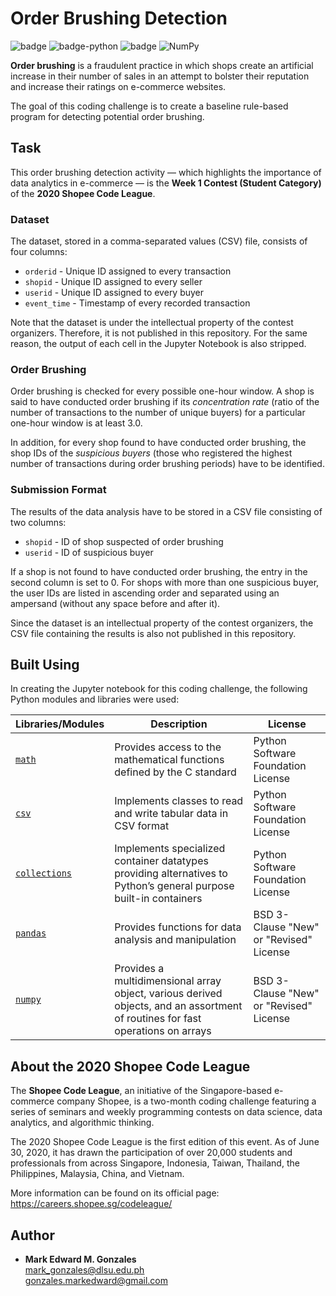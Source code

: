 # Order Brushing Detection

![badge][badge-jupyter]
![badge-python](https://img.shields.io/badge/python-3670A0?style=flat&logo=python&logoColor=white)
![badge][badge-pandas]
![NumPy](https://img.shields.io/badge/numpy-%23013243.svg?style=flat&logo=numpy&logoColor=white)

**Order brushing** is a fraudulent practice in which shops create an artificial increase in their number of sales in an attempt to bolster their reputation and increase their ratings on e-commerce websites. 

The goal of this coding challenge is to create a baseline rule-based program for detecting potential order brushing. 

## Task
This order brushing detection activity &mdash; which highlights the importance of data analytics in e-commerce &mdash; is the **Week 1 Contest (Student Category)** of the **2020 Shopee Code League**. 

### Dataset
The dataset, stored in a comma-separated values (CSV) file, consists of four columns:
- `orderid` - Unique ID assigned to every transaction
- `shopid` - Unique ID assigned to every seller
- `userid` - Unique ID assigned to every buyer
- `event_time` - Timestamp of every recorded transaction

Note that the dataset is under the intellectual property of the contest organizers. Therefore, it is not published in this repository. For the same reason, the output of each cell in the Jupyter Notebook is also stripped. 

### Order Brushing
Order brushing is checked for every possible one-hour window. A shop is said to have conducted order brushing if its *concentration rate* (ratio of the number of transactions to the number of unique buyers) for a particular one-hour window is at least 3.0.

In addition, for every shop found to have conducted order brushing, the shop IDs of the *suspicious buyers* (those who registered the highest number of transactions during order brushing periods) have to be identified. 

### Submission Format
The results of the data analysis have to be stored in a CSV file consisting of two columns:
- `shopid` - ID of shop suspected of order brushing
- `userid` - ID of suspicious buyer

If a shop is not found to have conducted order brushing, the entry in the second column is set to 0. For shops with more than one suspicious buyer, the user IDs are listed in ascending order and separated using an ampersand (without any space before and after it).

Since the dataset is an intellectual property of the contest organizers, the CSV file containing the results is also not published in this repository. 

## Built Using
In creating the Jupyter notebook for this coding challenge, the following Python modules and libraries were used:

Libraries/Modules | Description | License
--- | ---| ---
[`math`](https://docs.python.org/3/library/math.html) | Provides access to the mathematical functions defined by the C standard | Python Software Foundation License
[`csv`](https://docs.python.org/3/library/csv.html) | Implements classes to read and write tabular data in CSV format | Python Software Foundation License
[`collections`](https://docs.python.org/3/library/collections.html) | Implements specialized container datatypes providing alternatives to Python’s general purpose built-in containers | Python Software Foundation License
<a href = "https://pandas.pydata.org/"><code>pandas</code></a> | Provides functions for data analysis and manipulation | BSD 3-Clause "New" or "Revised" License
<a href = "https://numpy.org/"><code>numpy</code></a> | Provides a multidimensional array object, various derived objects, and an assortment of routines for fast operations on arrays | BSD 3-Clause "New" or "Revised" License

## About the 2020 Shopee Code League
The **Shopee Code League**, an initiative of the Singapore-based e-commerce company Shopee, is a two-month coding challenge featuring a series of seminars and weekly programming contests on data science, data analytics, and algorithmic thinking. 

The 2020 Shopee Code League is the first edition of this event. As of June 30, 2020, it has drawn the participation of over 20,000 students and professionals from across Singapore, Indonesia, Taiwan, Thailand, the Philippines, Malaysia, China, and Vietnam.

More information can be found on its official page: https://careers.shopee.sg/codeleague/

## Author
- **Mark Edward M. Gonzales** <br/>
  mark_gonzales@dlsu.edu.ph <br/>
  gonzales.markedward@gmail.com
  
[badge-jupyter]: https://img.shields.io/badge/Jupyter-F37626.svg?&style=flat&logo=Jupyter&logoColor=white
[badge-pandas]: https://img.shields.io/badge/Pandas-2C2D72?style=flat&logo=pandas&logoColor=white
[badge-numpy]: https://img.shields.io/badge/Numpy-777BB4?style=flat&logo=numpy&logoColor=white
[badge-scipy]: https://img.shields.io/badge/SciPy-654FF0?style=flat&logo=SciPy&logoColor=white
